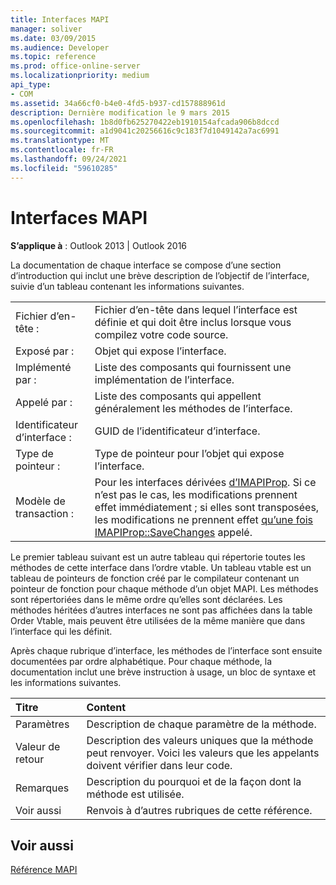 ```yaml
---
title: Interfaces MAPI
manager: soliver
ms.date: 03/09/2015
ms.audience: Developer
ms.topic: reference
ms.prod: office-online-server
ms.localizationpriority: medium
api_type:
- COM
ms.assetid: 34a66cf0-b4e0-4fd5-b937-cd157888961d
description: Dernière modification le 9 mars 2015
ms.openlocfilehash: 1b8d0fb625270422eb1910154afcada906b8dccd
ms.sourcegitcommit: a1d9041c20256616c9c183f7d1049142a7ac6991
ms.translationtype: MT
ms.contentlocale: fr-FR
ms.lasthandoff: 09/24/2021
ms.locfileid: "59610285"
---
```

# <a name="mapi-interfaces"></a>Interfaces MAPI

  
  
**S’applique à** : Outlook 2013 | Outlook 2016 
  
La documentation de chaque interface se compose d’une section d’introduction qui inclut une brève description de l’objectif de l’interface, suivie d’un tableau contenant les informations suivantes.
  
|||
|:-----|:-----|
|Fichier d’en-tête :  <br/> |Fichier d’en-tête dans lequel l’interface est définie et qui doit être inclus lorsque vous compilez votre code source.  <br/> |
|Exposé par :  <br/> |Objet qui expose l’interface.  <br/> |
|Implémenté par :  <br/> |Liste des composants qui fournissent une implémentation de l’interface.  <br/> |
|Appelé par :  <br/> |Liste des composants qui appellent généralement les méthodes de l’interface.  <br/> |
|Identificateur d’interface :  <br/> |GUID de l’identificateur d’interface.  <br/> |
|Type de pointeur :  <br/> |Type de pointeur pour l’objet qui expose l’interface.  <br/> |
|Modèle de transaction :  <br/> |Pour les interfaces dérivées [d’IMAPIProp](imapipropiunknown.md). Si ce n’est pas le cas, les modifications prennent effet immédiatement ; si elles sont transposées, les modifications ne prennent effet [qu’une fois IMAPIProp::SaveChanges](imapiprop-savechanges.md) appelé.  <br/> |
   
Le premier tableau suivant est un autre tableau qui répertorie toutes les méthodes de cette interface dans l’ordre vtable. Un tableau vtable est un tableau de pointeurs de fonction créé par le compilateur contenant un pointeur de fonction pour chaque méthode d’un objet MAPI. Les méthodes sont répertoriées dans le même ordre qu’elles sont déclarées. Les méthodes héritées d’autres interfaces ne sont pas affichées dans la table Order Vtable, mais peuvent être utilisées de la même manière que dans l’interface qui les définit.
  
Après chaque rubrique d’interface, les méthodes de l’interface sont ensuite documentées par ordre alphabétique. Pour chaque méthode, la documentation inclut une brève instruction à usage, un bloc de syntaxe et les informations suivantes.
  
|**Titre**|**Content**|
|:-----|:-----|
|Paramètres  <br/> |Description de chaque paramètre de la méthode.  <br/> |
|Valeur de retour  <br/> |Description des valeurs uniques que la méthode peut renvoyer. Voici les valeurs que les appelants doivent vérifier dans leur code.  <br/> |
|Remarques  <br/> |Description du pourquoi et de la façon dont la méthode est utilisée.  <br/> |
|Voir aussi  <br/> |Renvois à d’autres rubriques de cette référence.  <br/> |
   
## <a name="see-also"></a>Voir aussi



[Référence MAPI](mapi-reference.md)

